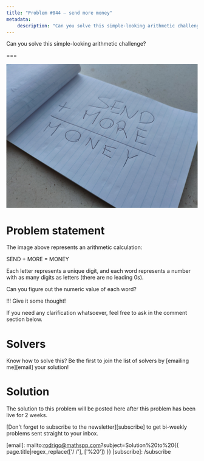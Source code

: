 ```yaml
---
title: "Problem #044 – send more money"
metadata:
    description: "Can you solve this simple-looking arithmetic challenge?"
---
```


Can you solve this simple-looking arithmetic challenge?

===

![A piece of paper where one can read "SEND + MORE = MONEY".](thumbnail.png)

# Problem statement

The image above represents an arithmetic calculation:

SEND + MORE = MONEY

Each letter represents a unique digit,
and each word represents a number with as many digits as letters
(there are no leading 0s).

Can you figure out the numeric value of each word?

!!! Give it some thought!

If you need any clarification whatsoever, feel free to ask in the comment section below.


# Solvers

Know how to solve this?
Be the first to join the list of solvers by [emailing me][email] your solution!

<!--
Congratulations to the ones that solved this problem correctly and, in particular, to the ones
who sent me their correct solutions:

 - 

Join the list of solvers by [emailing me][email] your solution!
-->


# Solution

The solution to this problem will be posted here after this problem has been live for 2 weeks.

[Don't forget to subscribe to the newsletter][subscribe] to get bi-weekly
problems sent straight to your inbox.

[email]: mailto:rodrigo@mathspp.com?subject=Solution%20to%20{{ page.title|regex_replace(['/ /'], ['%20']) }}
[subscribe]: /subscribe
